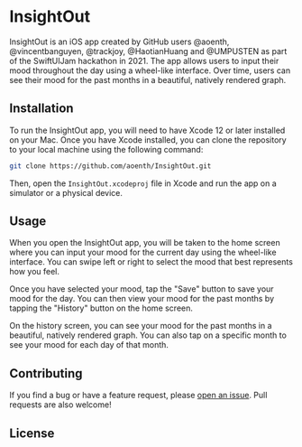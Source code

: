 # InsightOut

InsightOut is an iOS app created by GitHub users @aoenth, @vincentbanguyen, @trackjoy, @HaotianHuang and @UMPUSTEN as part of the SwiftUIJam hackathon in 2021. The app allows users to input their mood throughout the day using a wheel-like interface. Over time, users can see their mood for the past months in a beautiful, natively rendered graph.

## Installation

To run the InsightOut app, you will need to have Xcode 12 or later installed on your Mac. Once you have Xcode installed, you can clone the repository to your local machine using the following command:

```bash
git clone https://github.com/aoenth/InsightOut.git
```

Then, open the `InsightOut.xcodeproj` file in Xcode and run the app on a simulator or a physical device.

## Usage

When you open the InsightOut app, you will be taken to the home screen where you can input your mood for the current day using the wheel-like interface. You can swipe left or right to select the mood that best represents how you feel.

Once you have selected your mood, tap the "Save" button to save your mood for the day. You can then view your mood for the past months by tapping the "History" button on the home screen.

On the history screen, you can see your mood for the past months in a beautiful, natively rendered graph. You can also tap on a specific month to see your mood for each day of that month.

## Contributing

If you find a bug or have a feature request, please [open an issue](https://github.com/aoenth/InsightOut/issues/new). Pull requests are also welcome!

## License
